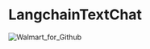 # LangchainTextChat
![Walmart_for_Github](https://github.com/InsightEdge01/LangchainTextChat/assets/131486782/43bb5d9d-da29-46e6-b8b1-7a85636d9d9e)
